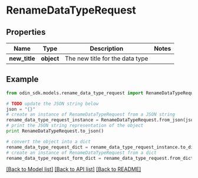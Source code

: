 # RenameDataTypeRequest


## Properties

Name | Type | Description | Notes
------------ | ------------- | ------------- | -------------
**new_title** | **object** | The new title for the data type | 

## Example

```python
from odin_sdk.models.rename_data_type_request import RenameDataTypeRequest

# TODO update the JSON string below
json = "{}"
# create an instance of RenameDataTypeRequest from a JSON string
rename_data_type_request_instance = RenameDataTypeRequest.from_json(json)
# print the JSON string representation of the object
print RenameDataTypeRequest.to_json()

# convert the object into a dict
rename_data_type_request_dict = rename_data_type_request_instance.to_dict()
# create an instance of RenameDataTypeRequest from a dict
rename_data_type_request_form_dict = rename_data_type_request.from_dict(rename_data_type_request_dict)
```
[[Back to Model list]](../README.md#documentation-for-models) [[Back to API list]](../README.md#documentation-for-api-endpoints) [[Back to README]](../README.md)


